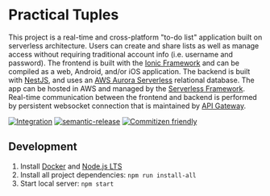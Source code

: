 # Practical Tuples

This project is a real-time and cross-platform "to-do list" application built on serverless architecture. Users can create and share lists as well as manage access without requiring traditional account info (i.e. username and password). The frontend is built with the [Ionic Framework](https://ionicframework.com/) and can be compiled as a web, Android, and/or iOS application. The backend is built with [NestJS](https://nestjs.com/), and uses an [AWS Aurora Serverless](https://aws.amazon.com/rds/aurora/serverless/) relational database. The app can be hosted in AWS and managed by the [Serverless Framework](https://www.serverless.com/). Real-time communication between the frontend and backend is performed by persistent websocket connection that is maintained by [API Gateway](https://aws.amazon.com/api-gateway/).

[![Integration](https://github.com/daneisburgh/practical-tuples/actions/workflows/integration.yml/badge.svg)](https://github.com/daneisburgh/practical-tuples/actions/workflows/integration.yml)
[![semantic-release](https://img.shields.io/badge/%20%20%F0%9F%93%A6%F0%9F%9A%80-semantic--release-e10079.svg)](https://github.com/semantic-release/semantic-release)
[![Commitizen friendly](https://img.shields.io/badge/commitizen-friendly-brightgreen.svg)](http://commitizen.github.io/cz-cli/)

## Development

1. Install [Docker](https://www.docker.com/get-started/) and [Node.js LTS](https://nodejs.org/en/download/)
2. Install all project dependencies: `npm run install-all`
3. Start local server: `npm start`
